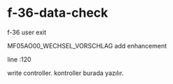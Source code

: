 # f-36-data-check
f-36 user exit

MF05AO00_WECHSEL_VORSCHLAG add enhancement

line :120

write controller.
kontroller burada yazılır.
